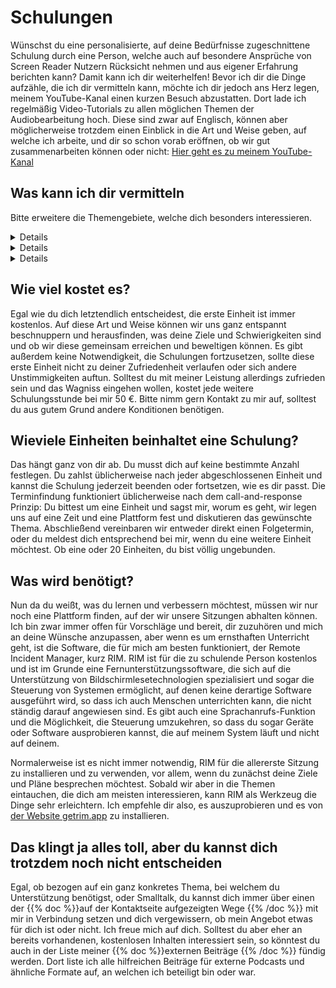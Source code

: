 <!--
.. title: Schulungen
.. slug: teaching
.. date: 2023-07-19 14:03:01 UTC+02:00
.. tags: 
.. category: 
.. link: 
.. description: 
.. type: text
-->

# Schulungen

Wünschst du eine personalisierte, auf deine Bedürfnisse zugeschnittene Schulung durch eine Person, welche auch auf besondere Ansprüche von Screen Reader Nutzern Rücksicht nehmen und aus eigener Erfahrung berichten kann? Damit kann ich dir weiterhelfen! Bevor ich dir die Dinge aufzähle, die ich dir vermitteln kann, möchte ich dir jedoch ans Herz legen, meinem YouTube-Kanal einen kurzen Besuch abzustatten. Dort lade ich regelmäßig Video-Tutorials zu allen möglichen Themen der Audiobearbeitung hoch. Diese sind zwar auf Englisch, können aber möglicherweise trotzdem einen Einblick in die Art und Weise geben, auf welche ich arbeite, und dir so schon vorab eröffnen, ob wir gut zusammenarbeiten können oder nicht: [Hier geht es zu meinem YouTube-Kanal](https://www.youtube.com/@tonibarthmusic)

## Was kann ich dir vermitteln

Bitte erweitere die Themengebiete, welche dich besonders interessieren.

<details>

    <summary>Softwareentwicklung</summary>

    <ul>
        <li>Programmiersprachen: C/C++, Python, JavaScript/TypeScript, HTML, Lua, AutoHotkey</li>
        <li>Programmierparadigmen: objektorientierte Programmierung (OOP), funktionale Programmierung und mehr</li>
        <li>Versionskontrollsysteme wie Git, SVN: worum geht es und wie verwendet man sie, und wie bediene ich die wichtigsten Plattformen im Web (GitHub, GitLab etc)</li>
        <li>Containerisierung: Docker, Kubernetes etc.</li>
        <li>Erstellung von sog. Accessibility Overlays für ansonsten unzugängliche Software mithilfe von AutoHotkey (Hinweis: sehende Hilfe ist hierfür allerdings unerlässlich)</li>
    </ul>

</details>

<details>

    <summary>Audiobearbeitung und Musikproduktion</summary>

    <ul>
        <li>Audiobearbeitung unter Windows</li>
        <li>Verwendung von REAPER für bspw. Hörbuchproduktion, Musikproduktion, Komposition, Mixing, Mastering, Sound Design</li>
        <li>wie du das Beste aus deinem MIDI-kompatiblen Gerät (Keyboard, Gitarre, E-Drumkit) herausholen kannst</li>
        <li>welche Audiotechnik ist die Beste/Zugänglichste für deinen vorgesehenen Einsatzzweck</li>
        <li>wie du dich sorgenfrei im Native Instruments Ökosystem (Komplete Kontrol, Kontakt etc) bewegst</li>
        <li>Field Recording: was ist das, wie kann dies als blinde Person am Besten angewandt werden, Tipps und Tricks</li>
    </ul>

</details>

<details>

    <summary>Erstellen von Videoinhalten und Halten von Videopräsentationen</summary>

    <ul>
        <li>Bildschirmaufnahme unter Windows</li>
        <li>Bedienung von OBS (Open Broadcaster Software)</li>
        <li>wie du deine Stimme und dein System-Audio aufzeichnen kannst</li>
        <li>wie du nur spezifische Anwendungen deines PCs Aufzeichnen kannst</li>
        <li>Verwendung von Plug-Ins und Effekten zur Verbesserung der Sprachqualität in Live-Situationen</li>
        <li>Aufsetzen einer professionellen Videoumgebung für Streaming auf Twitch, YouTube u.A.</li>
        <li>Aufzeichnung und Bearbeitung von Videos mit OBS und REAPER</li>
    </ul>

</details>

## Wie viel kostet es?

Egal wie du dich letztendlich entscheidest, die erste Einheit ist immer kostenlos. Auf diese Art und Weise können wir uns ganz entspannt beschnuppern und herausfinden, was deine Ziele und Schwierigkeiten sind und ob wir diese gemeinsam erreichen und beweltigen können. Es gibt außerdem keine Notwendigkeit, die Schulungen fortzusetzen, sollte diese erste Einheit nicht zu deiner Zufriedenheit verlaufen oder sich andere Unstimmigkeiten auftun.
Solltest du mit meiner Leistung allerdings zufrieden sein und das Wagniss eingehen wollen, kostet jede weitere Schulungsstunde bei mir 50 €. Bitte nimm gern Kontakt zu mir auf, solltest du aus gutem Grund andere Konditionen benötigen.

## Wieviele Einheiten beinhaltet eine Schulung?

Das hängt ganz von dir ab. Du musst dich auf keine bestimmte Anzahl festlegen. Du zahlst üblicherweise nach jeder abgeschlossenen Einheit und kannst die Schulung jederzeit beenden oder fortsetzen, wie es dir passt. Die Terminfindung funktioniert üblicherweise nach dem call-and-response Prinzip: Du bittest um eine Einheit und sagst mir, worum es geht, wir legen uns auf eine Zeit und eine Plattform fest und diskutieren das gewünschte Thema. Abschließend vereinbaren wir entweder direkt einen Folgetermin, oder du meldest dich entsprechend bei mir, wenn du eine weitere Einheit möchtest. Ob eine oder 20 Einheiten, du bist völlig ungebunden.

## Was wird benötigt?

Nun da du weißt, was du lernen und verbessern möchtest, müssen wir nur noch eine Plattform finden, auf der wir unsere Sitzungen abhalten können. Ich bin zwar immer offen für Vorschläge und bereit, dir zuzuhören und mich an deine Wünsche anzupassen, aber wenn es um ernsthaften Unterricht geht, ist die Software, die für mich am besten funktioniert, der Remote Incident Manager, kurz RIM. RIM ist für die zu schulende Person kostenlos und ist im Grunde eine Fernunterstützungssoftware, die sich auf die Unterstützung von Bildschirmlesetechnologien spezialisiert und sogar die Steuerung von Systemen ermöglicht, auf denen keine derartige Software ausgeführt wird, so dass ich auch Menschen unterrichten kann, die nicht ständig darauf angewiesen sind. Es gibt auch eine Sprachanrufs-Funktion und die Möglichkeit, die Steuerung umzukehren, so dass du sogar Geräte oder Software ausprobieren kannst, die auf meinem System läuft und nicht auf deinem.

Normalerweise ist es nicht immer notwendig, RIM für die allererste Sitzung zu installieren und zu verwenden, vor allem, wenn du zunächst deine Ziele und Pläne besprechen möchtest. Sobald wir aber in die Themen eintauchen, die dich am meisten interessieren, kann RIM als Werkzeug die Dinge sehr erleichtern. Ich empfehle dir also, es auszuprobieren und es von [der Website getrim.app](https://pneumasolutions.com/de/products/rim/) zu installieren.

## Das klingt ja alles toll, aber du kannst dich trotzdem noch nicht entscheiden

Egal, ob bezogen auf ein ganz konkretes Thema, bei welchem du Unterstützung benötigst, oder Smalltalk, du kannst dich immer über einen der {{% doc %}}auf der Kontaktseite aufgezeigten Wege <contact>{{% /doc %}} mit mir in Verbindung setzen und dich vergewissern, ob mein Angebot etwas für dich ist oder nicht. Ich freue mich auf dich.
Solltest du aber eher an bereits vorhandenen, kostenlosen Inhalten interessiert sein, so könntest du auch in der Liste meiner {{% doc %}}externen Beiträge <contributions>{{% /doc %}} fündig werden. Dort liste ich alle hilfreichen Beiträge für externe Podcasts und ähnliche Formate auf, an welchen ich beteiligt bin oder war.
